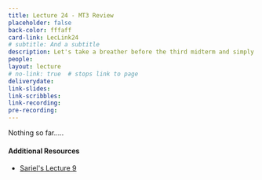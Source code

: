 ```yaml
---
title: Lecture 24 - MT3 Review
placeholder: false
back-color: fffaff
card-link: LecLink24
# subtitle: And a subtitle
description: Let's take a breather before the third midterm and simply go over some lingering questions and/or some practice problems. We'll also begin with a brief overview of classic decidability problems. 
people:
layout: lecture
# no-link: true  # stops link to page 
deliverydate: 
link-slides: 
link-scribbles: 
link-recording: 
pre-recording: 
---
```


Nothing so far.....

<h4>Additional Resources</h4>

* [Sariel's Lecture 9](https://www.youtube.com/watch?v=dKAg5FRmsCE&list=PLaEwgrahG-LrpPMI4l744yAHCwtVXPh2g&pp=iAQB)






